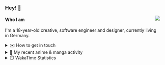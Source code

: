 ### Hey! 👋

[<img src="https://lanyard-profile-readme.vercel.app/api/228965621478588416" align="right">](https://discord.com/users/228965621478588416)

#### Who I am

I'm a 18-year-old creative, software engineer and designer, currently living in Germany.

<details>
  <summary>✉️ How to get in touch</summary>
  
> Sorted by how quickly you can expect a reply
- [Hit me up on Discord](https://discord.com/users/228965621478588416)
- [Hit me up on Twitter](https://twitter.com/cruggdev)
- [Send me a mail](mailto:me@crg.sh)
</details>


<details>
  <summary>🌸 My recent anime & manga activity</summary>
  
<!-- ANILIST_ACTIVITY:start -->

-   📺 Watched episode 5 of [Frieren: Beyond Journey’s End](https://anilist.co/anime/154587) (19:47, 04 August 2024)
-   📺 Plans to watch [Wandering Witch: The Journey of Elaina](https://anilist.co/anime/112609) (18:49, 04 August 2024)
-   📺 Watched episode 1 - 4 of [Frieren: Beyond Journey’s End](https://anilist.co/anime/154587) (03:12, 04 August 2024)
-   📺 Watched episode 6 - 7 of [Rascal Does Not Dream of Bunny Girl Senpai](https://anilist.co/anime/101291) (18:53, 02 August 2024)
-   📺 Watched episode 2 - 5 of [Rascal Does Not Dream of Bunny Girl Senpai](https://anilist.co/anime/101291) (19:38, 01 August 2024)

<!-- ANILIST_ACTIVITY:end -->
</details>

<details>
  <summary>⏱️ WakaTime Statistics</summary>

<!--START_SECTION:waka-->

```txt
From: 27 July 2024 - To: 03 August 2024

Svelte          29 mins         ███████████▓░░░░░░░░░░░░░   46.92 %
YAML            12 mins         █████▒░░░░░░░░░░░░░░░░░░░   20.68 %
TypeScript      8 mins          ███▒░░░░░░░░░░░░░░░░░░░░░   13.80 %
PHP             7 mins          ███░░░░░░░░░░░░░░░░░░░░░░   11.42 %
Bash            4 mins          █▓░░░░░░░░░░░░░░░░░░░░░░░   06.71 %
```

<!--END_SECTION:waka-->
</details>
